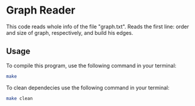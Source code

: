 # Graph Reader
 This code reads whole info of the file "graph.txt".
 Reads the first line: order and size of graph, respectively, and build his edges.

 ## Usage

To compile this program, use the following command in your terminal:

```bash
make
```

To clean dependecies use the following command in your terminal:
```bash
make clean
```
